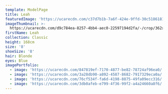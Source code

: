 ```yaml
---
template: ModelPage
title: Leah
featuredImage: 'https://ucarecdn.com/c37d7b1b-7a6f-424e-9ffd-30c518618116/'
imageThumbnail: >-
  https://ucarecdn.com/d9c784ea-8257-4bb4-aec0-22597194d2fa/-/crop/362x552/98,0/-/preview/
firstName: Leah
collection: Classic
height: 168cm
size: '8'
shoeSize: '8'
hair: Blonde
eyes: Blue
imagePortfolio:
  - image: 'https://ucarecdn.com/847819ef-7170-4877-be82-78724af96ea0/'
  - image: 'https://ucarecdn.com/3a28db90-a892-4587-8682-7917329eca0a/'
  - image: 'https://ucarecdn.com/76cf534f-fa6d-4198-8875-49fa09ecc316/'
  - image: 'https://ucarecdn.com/3db0afeb-e799-4f36-99f2-a4a24660a8f6/'
---
```


